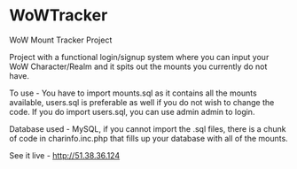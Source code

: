 # WoWTracker
WoW Mount Tracker Project

Project with a functional login/signup system where you can input your WoW Character/Realm and it spits out the mounts you currently do not have.

To use - You have to import mounts.sql as it contains all the mounts available, users.sql is preferable as well if you do not wish to change the code. If you do import users.sql, you can use admin admin to login.

Database used - MySQL, if you cannot import the .sql files, there is a chunk of code in charinfo.inc.php that fills up your database with all of the mounts.

See it live - http://51.38.36.124
